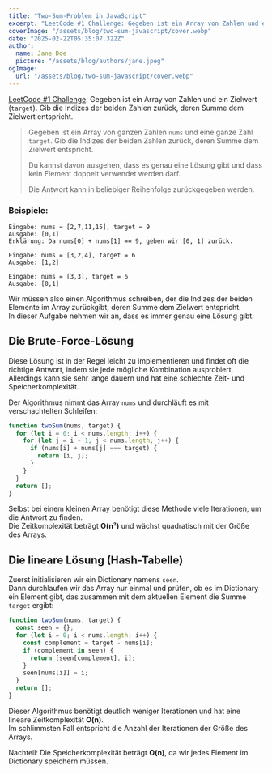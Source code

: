 ```yaml
---
title: "Two-Sum-Problem in JavaScript"
excerpt: "LeetCode #1 Challenge: Gegeben ist ein Array von Zahlen und ein Zielwert (target). Gib die Indizes der beiden Zahlen zurück, deren Summe dem Zielwert entspricht."
coverImage: "/assets/blog/two-sum-javascript/cover.webp"
date: "2025-02-22T05:35:07.322Z"
author:
  name: Jane Doe
  picture: "/assets/blog/authors/jane.jpeg"
ogImage:
  url: "/assets/blog/two-sum-javascript/cover.webp"
---
```


[LeetCode #1 Challenge](https://leetcode.com/problems/two-sum/description/): Gegeben ist ein Array von Zahlen und ein Zielwert (`target`). Gib die Indizes der beiden Zahlen zurück, deren Summe dem Zielwert entspricht.

> Gegeben ist ein Array von ganzen Zahlen `nums` und eine ganze Zahl `target`. Gib die Indizes der beiden Zahlen zurück, deren Summe dem Zielwert entspricht.
>
> Du kannst davon ausgehen, dass es genau eine Lösung gibt und dass kein Element doppelt verwendet werden darf.  
>
> Die Antwort kann in beliebiger Reihenfolge zurückgegeben werden.

### Beispiele:

```
Eingabe: nums = [2,7,11,15], target = 9
Ausgabe: [0,1]
Erklärung: Da nums[0] + nums[1] == 9, geben wir [0, 1] zurück.
```

```
Eingabe: nums = [3,2,4], target = 6
Ausgabe: [1,2]
```

```
Eingabe: nums = [3,3], target = 6
Ausgabe: [0,1]
```

Wir müssen also einen Algorithmus schreiben, der die Indizes der beiden Elemente im Array zurückgibt, deren Summe dem Zielwert entspricht.  
In dieser Aufgabe nehmen wir an, dass es immer genau eine Lösung gibt.

## Die Brute-Force-Lösung

Diese Lösung ist in der Regel leicht zu implementieren und findet oft die richtige Antwort, indem sie jede mögliche Kombination ausprobiert.  
Allerdings kann sie sehr lange dauern und hat eine schlechte Zeit- und Speicherkomplexität.

Der Algorithmus nimmt das Array `nums` und durchläuft es mit verschachtelten Schleifen:

```javascript
function twoSum(nums, target) {
  for (let i = 0; i < nums.length; i++) {
    for (let j = i + 1; j < nums.length; j++) {
      if (nums[i] + nums[j] === target) {
        return [i, j];
      }
    }
  }
  return [];
}
```

Selbst bei einem kleinen Array benötigt diese Methode viele Iterationen, um die Antwort zu finden.  
Die Zeitkomplexität beträgt **O(n²)** und wächst quadratisch mit der Größe des Arrays.

## Die lineare Lösung (Hash-Tabelle)

Zuerst initialisieren wir ein Dictionary namens `seen`.  
Dann durchlaufen wir das Array nur einmal und prüfen, ob es im Dictionary ein Element gibt, das zusammen mit dem aktuellen Element die Summe `target` ergibt:

```javascript
function twoSum(nums, target) {
  const seen = {};
  for (let i = 0; i < nums.length; i++) {
    const complement = target - nums[i];
    if (complement in seen) {
      return [seen[complement], i];
    }
    seen[nums[i]] = i;
  }
  return [];
}
```

Dieser Algorithmus benötigt deutlich weniger Iterationen und hat eine lineare Zeitkomplexität **O(n)**.  
Im schlimmsten Fall entspricht die Anzahl der Iterationen der Größe des Arrays.

Nachteil: Die Speicherkomplexität beträgt **O(n)**, da wir jedes Element im Dictionary speichern müssen.